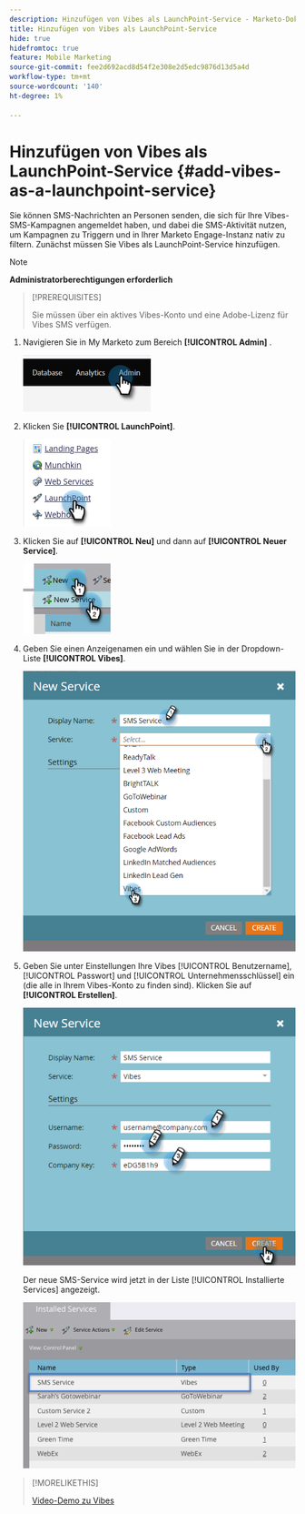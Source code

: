 ```yaml
---
description: Hinzufügen von Vibes als LaunchPoint-Service - Marketo-Dokumente - Produktdokumentation
title: Hinzufügen von Vibes als LaunchPoint-Service
hide: true
hidefromtoc: true
feature: Mobile Marketing
source-git-commit: fee2d692acd8d54f2e308e2d5edc9876d13d5a4d
workflow-type: tm+mt
source-wordcount: '140'
ht-degree: 1%

---
```


# Hinzufügen von Vibes als LaunchPoint-Service {#add-vibes-as-a-launchpoint-service}

Sie können SMS-Nachrichten an Personen senden, die sich für Ihre Vibes-SMS-Kampagnen angemeldet haben, und dabei die SMS-Aktivität nutzen, um Kampagnen zu Triggern und in Ihrer Marketo Engage-Instanz nativ zu filtern. Zunächst müssen Sie Vibes als LaunchPoint-Service hinzufügen.

>[!NOTE]
>
>**Administratorberechtigungen erforderlich**

>[!PREREQUISITES]
>
>Sie müssen über ein aktives Vibes-Konto und eine Adobe-Lizenz für Vibes SMS verfügen.

1. Navigieren Sie in My Marketo zum Bereich **[!UICONTROL Admin]** .

   ![](assets/add-vibes-as-a-launchpoint-service-1.png)

1. Klicken Sie **[!UICONTROL LaunchPoint]**.

   ![](assets/add-vibes-as-a-launchpoint-service-2.png)

1. Klicken Sie auf **[!UICONTROL Neu]** und dann auf **[!UICONTROL Neuer Service]**.

   ![](assets/add-vibes-as-a-launchpoint-service-3.png)

1. Geben Sie einen Anzeigenamen ein und wählen Sie in der Dropdown-Liste **[!UICONTROL Vibes]**.

   ![](assets/add-vibes-as-a-launchpoint-service-4.png)

1. Geben Sie unter Einstellungen Ihre Vibes [!UICONTROL Benutzername], [!UICONTROL Passwort] und [!UICONTROL Unternehmensschlüssel] ein (die alle in Ihrem Vibes-Konto zu finden sind). Klicken Sie auf **[!UICONTROL Erstellen]**.

   ![](assets/add-vibes-as-a-launchpoint-service-5.png)

   Der neue SMS-Service wird jetzt in der Liste [!UICONTROL Installierte Services] angezeigt.

   ![](assets/add-vibes-as-a-launchpoint-service-6.png)

>[!MORELIKETHIS]
>
>[Video-Demo zu Vibes](https://vimeo.com/215233767/1ed136adbc)
